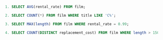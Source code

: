 ```sql
1. SELECT AVG(rental_rate) FROM film;
```
```sql
2. SELECT COUNT(*) FROM film WHERE title LIKE 'C%';
```
```sql
3. SELECT MAX(length) FROM film WHERE rental_rate = 0.99;
```
```sql
4. SELECT COUNT(DISTINCT replacement_cost) FROM film WHERE length > 150;
```
